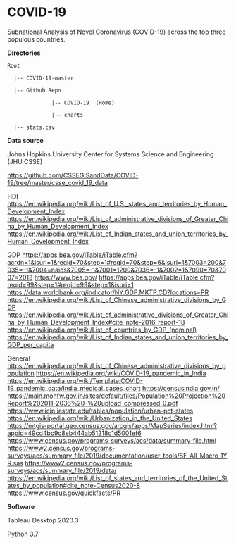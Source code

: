 # COVID-19
Subnational Analysis of Novel Coronavirus (COVID-19) across the top three populous countries.





**Directories**

    Root

      |-- COVID-19-master

      |-- Github Repo

                  |-- COVID-19  (Home)

                  |-- charts

      |-- stats.csv
  

**Data source**

Johns Hopkins University Center for Systems Science and Engineering (JHU CSSE)

https://github.com/CSSEGISandData/COVID-19/tree/master/csse_covid_19_data



HDI
https://en.wikipedia.org/wiki/List_of_U.S._states_and_territories_by_Human_Development_Index 
https://en.wikipedia.org/wiki/List_of_administrative_divisions_of_Greater_China_by_Human_Development_Index 
https://en.wikipedia.org/wiki/List_of_Indian_states_and_union_territories_by_Human_Development_Index 

GDP
https://apps.bea.gov/iTable/iTable.cfm?acrdn=1&isuri=1&reqid=70&step=1#reqid=70&step=6&isuri=1&7003=200&7035=-1&7004=naics&7005=-1&7001=1200&7036=-1&7002=1&7090=70&7007=2013 
https://www.bea.gov/ 
https://apps.bea.gov/iTable/iTable.cfm?reqid=99&step=1#reqid=99&step=1&isuri=1 
https://data.worldbank.org/indicator/NY.GDP.MKTP.CD?locations=PR
https://en.wikipedia.org/wiki/List_of_Chinese_administrative_divisions_by_GDP
https://en.wikipedia.org/wiki/List_of_administrative_divisions_of_Greater_China_by_Human_Development_Index#cite_note-2016_report-18
https://en.wikipedia.org/wiki/List_of_countries_by_GDP_(nominal)
https://en.wikipedia.org/wiki/List_of_Indian_states_and_union_territories_by_GDP_per_capita


General
https://en.wikipedia.org/wiki/List_of_Chinese_administrative_divisions_by_population
https://en.wikipedia.org/wiki/COVID-19_pandemic_in_India
https://en.wikipedia.org/wiki/Template:COVID-19_pandemic_data/India_medical_cases_chart
https://censusindia.gov.in/
https://main.mohfw.gov.in/sites/default/files/Population%20Projection%20Report%202011-2036%20-%20upload_compressed_0.pdf
https://www.icip.iastate.edu/tables/population/urban-pct-states
https://en.wikipedia.org/wiki/Urbanization_in_the_United_States
https://mtgis-portal.geo.census.gov/arcgis/apps/MapSeries/index.html?appid=49cd4bc9c8eb444ab51218c1d5001ef6
https://www.census.gov/programs-surveys/acs/data/summary-file.html
https://www2.census.gov/programs-surveys/acs/summary_file/2019/documentation/user_tools/SF_All_Macro_1YR.sas
https://www2.census.gov/programs-surveys/acs/summary_file/2019/data/
https://en.wikipedia.org/wiki/List_of_states_and_territories_of_the_United_States_by_population#cite_note-Census2020-8
https://www.census.gov/quickfacts/PR 




**Software**

Tableau Desktop 2020.3

Python 3.7
